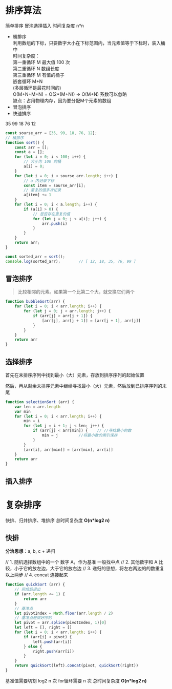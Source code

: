 # 排序算法

简单排序 冒泡选择插入 
时间复杂度   n*n

- 桶排序    
    利用数组的下标，只要数字大小在下标范围内，当元素值等于下标时，装入桶中      
    时间复杂度：    
    第一重循环 M 最大值 100 次      
    第二重循环 N 数组长度       
    第三重循环 M 有值的桶子     
    嵌套循环   M+N      
    (多层循环是最花时间的)      
    O(M+N+M+N) = O(2*(M+N)) => O(M+N) 系数可以忽略      
    缺点：占用物理内存，因为要分配M个元素的数组     
- 冒泡排序
- 快速排序

35 99 18 76 12

```js
const sourse_arr = [35, 99, 18, 76, 12];
// 桶排序
function sort() {
    const arr = [];
    const a = [];
    for (let i = 0; i < 100; i++) {
        // 大小为 100 的桶
        a[i] = 0;
    }
    for (let i = 0; i < sourse_arr.length; i++) {
        // a 内记录下标
        const item = sourse_arr[i];
        // 重复的值多次记录
        a[item] += 1
    }
    for (let i = 0; i < a.length; i++) {
        if (a[i] > 0) {
            // 是否存在重复的值
            for (let j = 0; j < a[i]; j++) {
                arr.push(i)
            }
        }
    }
    return arr;
}

const sorted_arr = sort();
console.log(sorted_arr);        // [ 12, 18, 35, 76, 99 ]
```

## 冒泡排序  
> 比较相邻的元素。如果第一个比第二个大，就交换它们两个
```js
function bubbleSort(arr) {
    for (let i = 0; i < arr.length; i++) {
        for (let j = 0; j < arr.length; j++) {
            if (arr[j] > arr[j + 1]) {
                [arr[j], arr[j + 1]] = [arr[j + 1], arr[j]]
            }           
        }
    }
    return arr
}
```

## 选择排序
首先在未排序序列中找到最小（大）元素，存放到排序序列的起始位置

然后，再从剩余未排序元素中继续寻找最小（大）元素，然后放到已排序序列的末尾

```js
function selectionSort (arr) {
    var len = arr.length
    var min
    for (let i = 0; i < arr.length; i++) {
        min = i
        for (let j = i + 1; j < len; j++) {
            if (arr[j] < arr[min]) {    // //寻找最小的数
                min = j         //将最小数的索引保存
            }
        }
        [arr[i], arr[min]] = [arr[min], arr[i]]
    }
    return arr
}
```

## 插入排序


# 复杂排序

快排、归并排序、堆排序
总时间复杂度 **O(n*log2 n)**


## 快排
**分治思想**：a,  b,  c  + 递归

// 1. 随机选择数组中的一个 数字 A，作为基准 一般找中点
// 2. 其他数字和 A 比较，小于它的放左边，大于它的放右边
// 3. 递归的思想，将左右两边的的数重复以上两步 
// 4. concat 连接起来
```js
function quickSort (arr) {
    // 完成后退出
    if (arr.length <= 1) {
        return arr
    }
    // 基准点
    let pivotIndex = Math.floor(arr.length / 2)
    // 基准点是排好序的
    let pivot = arr.splice(pivotIndex, 1)[0]
    let left = [], right = []
    for (let i = 0; i < arr.length; i++) {
        if (arr[i] < pivot) {
            left.push(arr[i])
        } else {
            right.push(arr[i])
        }
    }
    return quickSort(left).concat(pivot, quickSort(right))
}
```
基准值需要切割 log2 n 次
for循环需要 n 次
总时间复杂度 **O(n*log2 n)**

